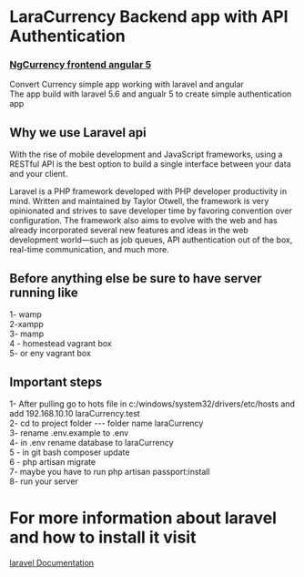 # LaraCurrency Backend app with API Authentication
### [NgCurrency frontend angular 5](https://github.com/amroeldewiny/convert-currency-ng-app)
 
Convert Currency simple app working with laravel and angular <br />
The app build with laravel 5.6 and angualr 5 to create simple authentication app

## Why we use Laravel api

With the rise of mobile development and JavaScript frameworks, using a RESTful API is the best option to build a single interface between your data and your client.

Laravel is a PHP framework developed with PHP developer productivity in mind. Written and maintained by Taylor Otwell, the framework is very opinionated and strives to save developer time by favoring convention over configuration. The framework also aims to evolve with the web and has already incorporated several new features and ideas in the web development world—such as job queues, API authentication out of the box, real-time communication, and much more.


## Before anything else be sure to have server running like
1- wamp<br />
2-xampp<br />
3- mamp<br />
4 - homestead vagrant box<br />
5- or eny vagrant box <br />

## Important steps

1- After pulling go to hots file in c:/windows/system32/drivers/etc/hosts and add 192.168.10.10  laraCurrency.test <br />
2- cd to project folder --- folder name laraCurrency <br />
3- rename .env.example to .env <br />
4- in .env rename database to laraCurrency <br />
5 - in git bash composer update <br />
6 - php artisan migrate <br />
7- maybe you have to run php artisan passport:install <br />
8- run your server <br />


# For more information about laravel and how to install it visit
[laravel Documentation](https://laravel.com/docs/5.6)
